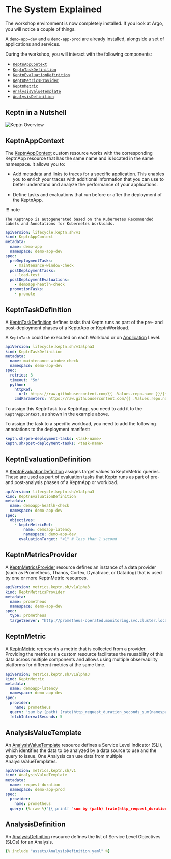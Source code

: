 # The System Explained

The workshop environment is now completely installed. If you look at Argo, you will notice a couple of things.

A `demo-app-dev` and a `demo-app-prod` are already installed, alongside a set of applications and services.

During the workshop, you will interact with the following components:

- [`KeptnAppContext`](#keptnappcontext)
- [`KeptnTaskDefinition`](#keptntaskdefinition)
- [`KeptnEvaluationDefinition`](#keptnevaluationdefinition)
- [`KeptnMetricsProvider`](#keptnmetricsprovider)
- [`KeptnMetric`](#keptnmetric)
- [`AnalysisValueTemplate`](#analysisvaluetemplate)
- [`AnalysisDefinition`](#analysisdefinition)

## Keptn in a Nutshell

![Keptn Overview](assets/03-keptn-overview.png)

## KeptnAppContext

The [KeptnAppContext](https://keptn.sh/stable/docs/reference/crd-reference/appcontext/) custom resource works with the corresponding KeptnApp resource that has the same name and is located in the same namespace. It allows you to:

- Add metadata and links to traces for a specific application. This enables you to enrich your traces with additional information that you can use to better understand and analyze the performance of your applications.

- Define tasks and evaluations that run before or after the deployment of the KeptnApp.

!!! note

    The KeptnApp is autogenerated based on the Kubernetes Recommended Labels and Annotations for Kubernetes Workloads.

```yaml
apiVersion: lifecycle.keptn.sh/v1
kind: KeptnAppContext
metadata:
  name: demo-app
  namespace: demo-app-dev
spec:
  preDeploymentTasks:
    - maintenance-window-check
  postDeploymentTasks:
    - load-test
  postDeploymentEvaluations:
    - demoapp-heatlh-check
  promotionTasks:
    - promote
```

## KeptnTaskDefinition

A [KeptnTaskDefinition](https://keptn.sh/stable/docs/reference/crd-reference/taskdefinition/) defines tasks that Keptn runs as part of the pre- and post-deployment phases of a KeptnApp or KeptnWorkload.

A `KeptnTask` could be executed on each Workload or on [Application](#keptnappcontext) Level.

```yaml
apiVersion: lifecycle.keptn.sh/v1alpha3
kind: KeptnTaskDefinition
metadata:
  name: maintenance-window-check
  namespace: demo-app-dev
spec:
  retries: 3
  timeout: "5m"
  python:
    httpRef: 
      url: https://raw.githubusercontent.com/{{ .Values.repo.name }}/{{ .Values.repo.revision }}/tasks/checkmaintenance.py
    cmdParameters: https://raw.githubusercontent.com/{{ .Values.repo.name }}/{{ .Values.repo.revision }}/data/maintenance.json
```

To assign this KeptnTask to a KeptnApp, you need to add it to the `KeptnAppContext`, as shown in the example above.

To assign the task to a specific workload, you need to add the following annotations to the deployment manifest:

```yaml
keptn.sh/pre-deployment-tasks: <task-name>
keptn.sh/post-deployment-tasks: <task-name>
```

## KeptnEvaluationDefinition

A [KeptnEvaluationDefinition](https://keptn.sh/stable/docs/reference/crd-reference/evaluationdefinition/) assigns target values to KeptnMetric queries. These are used as part of evaluation tasks that Keptn runs as part of pre- and post-analysis phases of a KeptnApp or workload.

```yaml
apiVersion: lifecycle.keptn.sh/v1alpha3
kind: KeptnEvaluationDefinition
metadata:
  name: demoapp-heatlh-check
  namespace: demo-app-dev
spec:
  objectives:
    - keptnMetricRef:
        name: demoapp-latency
        namespace: demo-app-dev
      evaluationTarget: "<1" # less than 1 second
```

## KeptnMetricsProvider

A [KeptnMetricsProvider](https://keptn.sh/stable/docs/reference/crd-reference/metricsprovider/) resource defines an instance of a data provider (such as Prometheus, Thanos, Cortex, Dynatrace, or Datadog) that is used by one or more KeptnMetric resources.

```yaml
apiVersion: metrics.keptn.sh/v1alpha3
kind: KeptnMetricsProvider
metadata:
  name: prometheus
  namespace: demo-app-dev
spec:
  type: prometheus
  targetServer: "http://prometheus-operated.monitoring.svc.cluster.local:9090"
```

## KeptnMetric

A [KeptnMetric](https://keptn.sh/stable/docs/reference/crd-reference/metric/) represents a metric that is collected from a provider. Providing the metrics as a custom resource facilitates the reusability of this data across multiple components and allows using multiple observability platforms for different metrics at the same time.

```yaml
apiVersion: metrics.keptn.sh/v1alpha3
kind: KeptnMetric
metadata:
  name: demoapp-latency
  namespace: demo-app-dev
spec:
  provider:
    name: prometheus
  query: 'sum by (path) (rate(http_request_duration_seconds_sum{namespace="demo-app-dev", path="/"}[2m]) / rate(http_request_duration_seconds_count{namespace="demo-app-dev", path="/"}[2m]))'
  fetchIntervalSeconds: 5
```

## AnalysisValueTemplate

An [AnalysisValueTemplate](https://keptn.sh/stable/docs/reference/crd-reference/analysisvaluetemplate/) resource defines a Service Level Indicator (SLI), which identifies the data to be analyzed by a data source to use and the query to issue. One Analysis can use data from multiple AnalysisValueTemplates.

```yaml
apiVersion: metrics.keptn.sh/v1
kind: AnalysisValueTemplate
metadata:
  name: request-duration
  namespace: demo-app-prod
spec:
  provider:
    name: prometheus
  query: {% raw %}"{{ printf "sum by (path) (rate(http_request_duration_seconds_sum{namespace='demo-app-prod', path='/'}[1m]) / rate(http_request_duration_seconds_count{path='/'}[1m]))" }}"{% endraw %}
```

## AnalysisDefinition

An [AnalysisDefinition](https://keptn.sh/stable/docs/reference/crd-reference/analysisdefinition/) resource defines the list of Service Level Objectives (SLOs) for an Analysis.

```yaml
{% include "assets/AnalysisDefinition.yaml" %}
```
